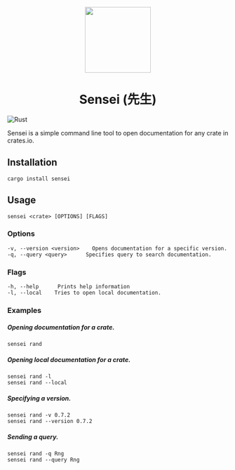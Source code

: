 <div align="center">
  <br>
  <img src="https://raw.githubusercontent.com/edfloreshz/sensei/main/docs/assets/logo.png" width="150" />

  <h1>Sensei (先生)</h1>
</div>

![Rust](https://github.com/edfloreshz/sensei/workflows/Rust/badge.svg?branch=main)

Sensei is a simple command line tool to open documentation for any crate in crates.io. 

## Installation
```
cargo install sensei
```

## Usage 

```
sensei <crate> [OPTIONS] [FLAGS]
```

### Options

```
-v, --version <version>    Opens documentation for a specific version. 
-q, --query <query>      Specifies query to search documentation. 
```

### Flags
```
-h, --help      Prints help information
-l, --local    Tries to open local documentation.
``` 


### Examples
##### Opening documentation for a crate.
```
sensei rand
```
##### Opening local documentation for a crate.
```
sensei rand -l
sensei rand --local
```
##### Specifying a version.
```
sensei rand -v 0.7.2
sensei rand --version 0.7.2
```
##### Sending a query.
```
sensei rand -q Rng
sensei rand --query Rng
```

